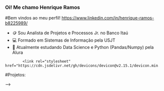 ### Oi! Me chamo Henrique Ramos


#Bem vindos ao meu perfil!
https://www.linkedin.com/in/henrique-ramos-b8225989/

- 🪙 Sou Analista de Projetos e Processos Jr. no Banco Itaú
- 💻 Formado em Sistemas de Informação pela USJT
- 🌱 Atualmente estudando Data Science e Python (Pandas/Numpy) pela Alura

<div>

            <link rel="stylesheet" href="https://cdn.jsdelivr.net/gh/devicons/devicon@v2.15.1/devicon.min.css">
            
</div>     

#Projetos:



-->
